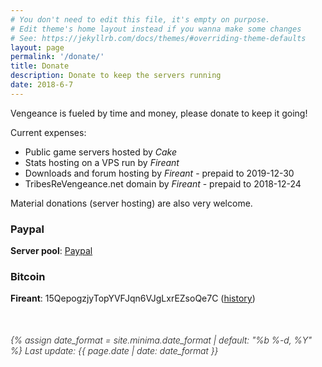 ```yaml
---
# You don't need to edit this file, it's empty on purpose.
# Edit theme's home layout instead if you wanna make some changes
# See: https://jekyllrb.com/docs/themes/#overriding-theme-defaults
layout: page
permalink: '/donate/'
title: Donate
description: Donate to keep the servers running
date: 2018-6-7
---
```


Vengeance is fueled by time and money, please donate to keep it going!

Current expenses:
* Public game servers hosted by *Cake*
* Stats hosting on a VPS run by *Fireant*
* Downloads and forum hosting by *Fireant* - prepaid to 2019-12-30
* TribesReVengeance.net domain by *Fireant* - prepaid to 2018-12-24

Material donations (server hosting) are also very welcome.

### Paypal
**Server pool**: [Paypal](https://paypal.me/pools/c/854vHO3VL2)

### Bitcoin
**Fireant**: 15QepogzjyTopYVFJqn6VJgLxrEZsoQe7C ([history](https://blockchain.info/address/15QepogzjyTopYVFJqn6VJgLxrEZsoQe7C))


<time style="display: block; margin-top: 50px; font-style: italic; font-weight: 300" datetime="{{ page.date | date_to_xmlschema }}" itemprop="datePublished">
  {% assign date_format = site.minima.date_format | default: "%b %-d, %Y" %}
  Last update: {{ page.date | date: date_format }}
</time>
